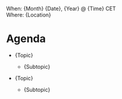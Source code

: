 When: {Month} {Date}, {Year} @ {Time} CET \
Where: {Location}

# Agenda

-   {Topic}
    -   {Subtopic}

-   {Topic}
    -   {Subtopic}
